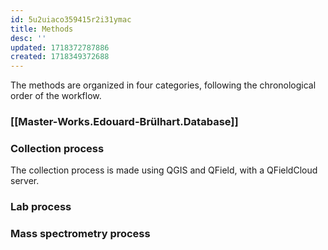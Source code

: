 ```yaml
---
id: 5u2uiaco359415r2i31ymac
title: Methods
desc: ''
updated: 1718372787886
created: 1718349372688
---
```

The methods are organized in four categories, following the chronological order of the workflow.

### [[Master-Works.Edouard-Brülhart.Database]]

### Collection process
The collection process is made using QGIS and QField, with a QFieldCloud server.

### Lab process
### Mass spectrometry process

